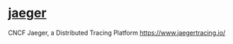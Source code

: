 # [jaeger](https://github.com/jaegertracing/jaeger)

CNCF Jaeger, a Distributed Tracing Platform <https://www.jaegertracing.io/>
